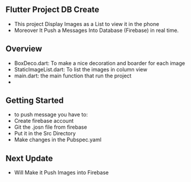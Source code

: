 ## Flutter Project DB Create  

- This project Display  Images as a List to view it in the phone
- Moreover It Push a Messages Into Database (Firebase) in real time.
## Overview

- BoxDeco.dart: To make a nice decoration and boarder for each image
- StaticImageList.dart: To list the images in column view
- main.dart: the main function that run the project
- 
## Getting Started

- to push message you have to:
- Create firebase account
- Git the .josn file from firebase
- Put it in the Src Directory
- Make changes in the Pubspec.yaml

## Next Update 

- Will Make it Push Images into Firebase